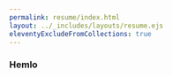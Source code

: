 ```yaml
---
permalink: resume/index.html
layout: ../_includes/layouts/resume.ejs
eleventyExcludeFromCollections: true
---
```


### Hemlo
